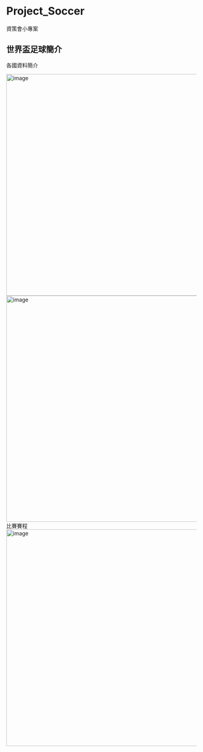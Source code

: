 # Project_Soccer
資策會小專案

世界盃足球簡介
-------------
各國資料簡介

<img width="587" alt="image" src="https://github.com/berrybearw/Project_Soccer/assets/96226780/fef14bcf-72c3-421d-be11-67e2f8330bc2">

<img width="599" alt="image" src="https://github.com/berrybearw/Project_Soccer/assets/96226780/2fc8540f-78ea-4e05-a845-f00a9c35e8e4">
比賽賽程

<img width="574" alt="image" src="https://github.com/berrybearw/Project_Soccer/assets/96226780/9f8eb869-53ee-451d-b474-58bcf081c5a6">


